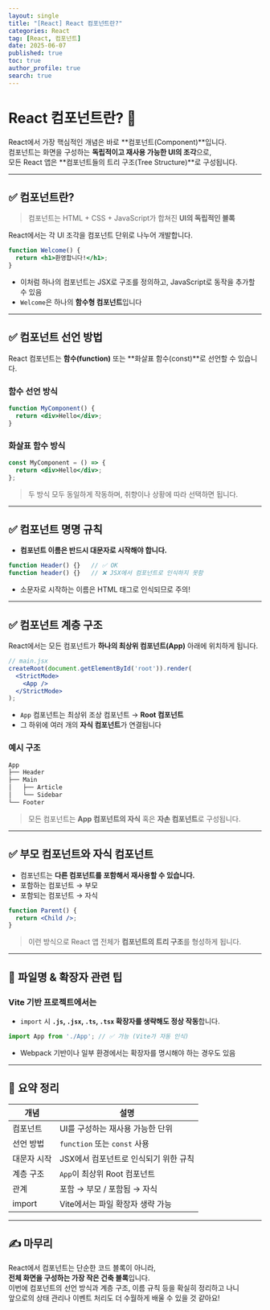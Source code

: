 ```yaml
---
layout: single
title: "[React] React 컴포넌트란?"
categories: React
tag: [React, 컴포넌트]
date: 2025-06-07
published: true
toc: true
author_profile: true
search: true
---
```


# React 컴포넌트란? 🧩

React에서 가장 핵심적인 개념은 바로 **컴포넌트(Component)**입니다.  
컴포넌트는 화면을 구성하는 **독립적이고 재사용 가능한 UI의 조각**으로,  
모든 React 앱은 **컴포넌트들의 트리 구조(Tree Structure)**로 구성됩니다.

---

## ✅ 컴포넌트란?

> 컴포넌트는 HTML + CSS + JavaScript가 합쳐진 **UI의 독립적인 블록**

React에서는 각 UI 조각을 컴포넌트 단위로 나누어 개발합니다.

```jsx
function Welcome() {
  return <h1>환영합니다!</h1>;
}
```

- 이처럼 하나의 컴포넌트는 JSX로 구조를 정의하고, JavaScript로 동작을 추가할 수 있음
- `Welcome`은 하나의 **함수형 컴포넌트**입니다

---

## ✅ 컴포넌트 선언 방법

React 컴포넌트는 **함수(function)** 또는 **화살표 함수(const)**로 선언할 수 있습니다.

### 함수 선언 방식

```jsx
function MyComponent() {
  return <div>Hello</div>;
}
```

### 화살표 함수 방식

```jsx
const MyComponent = () => {
  return <div>Hello</div>;
};
```

> 두 방식 모두 동일하게 작동하며, 취향이나 상황에 따라 선택하면 됩니다.

---

## ✅ 컴포넌트 명명 규칙

- **컴포넌트 이름은 반드시 대문자로 시작해야 합니다.**

```jsx
function Header() {}   // ✅ OK
function header() {}   // ❌ JSX에서 컴포넌트로 인식하지 못함
```

- 소문자로 시작하는 이름은 HTML 태그로 인식되므로 주의!

---

## ✅ 컴포넌트 계층 구조

React에서는 모든 컴포넌트가 **하나의 최상위 컴포넌트(App)** 아래에 위치하게 됩니다.

```jsx
// main.jsx
createRoot(document.getElementById('root')).render(
  <StrictMode>
    <App />
  </StrictMode>
);
```

- `App` 컴포넌트는 최상위 조상 컴포넌트 → **Root 컴포넌트**
- 그 하위에 여러 개의 **자식 컴포넌트**가 연결됩니다

### 예시 구조

```jsx
App
├── Header
├── Main
│   ├── Article
│   └── Sidebar
└── Footer
```

> 모든 컴포넌트는 **App 컴포넌트의 자식** 혹은 **자손 컴포넌트**로 구성됩니다.

---

## ✅ 부모 컴포넌트와 자식 컴포넌트

- 컴포넌트는 **다른 컴포넌트를 포함해서 재사용할 수 있습니다.**
- 포함하는 컴포넌트 → 부모
- 포함되는 컴포넌트 → 자식

```jsx
function Parent() {
  return <Child />;
}
```

> 이런 방식으로 React 앱 전체가 **컴포넌트의 트리 구조**를 형성하게 됩니다.

---

## 📝 파일명 & 확장자 관련 팁

### Vite 기반 프로젝트에서는

- `import` 시 **`.js`, `.jsx`, `.ts`, `.tsx` 확장자를 생략해도 정상 작동**합니다.

```jsx
import App from './App'; // ✅ 가능 (Vite가 자동 인식)
```

- Webpack 기반이나 일부 환경에서는 확장자를 명시해야 하는 경우도 있음

---

## 📌 요약 정리

| 개념 | 설명 |
|------|------|
| 컴포넌트 | UI를 구성하는 재사용 가능한 단위 |
| 선언 방법 | `function` 또는 `const` 사용 |
| 대문자 시작 | JSX에서 컴포넌트로 인식되기 위한 규칙 |
| 계층 구조 | `App`이 최상위 Root 컴포넌트 |
| 관계 | 포함 → 부모 / 포함됨 → 자식 |
| import | Vite에서는 파일 확장자 생략 가능 |

---

## ✍️ 마무리

React에서 컴포넌트는 단순한 코드 블록이 아니라,  
**전체 화면을 구성하는 가장 작은 건축 블록**입니다.  
이번에 컴포넌트의 선언 방식과 계층 구조, 이름 규칙 등을 확실히 정리하고 나니  
앞으로의 상태 관리나 이벤트 처리도 더 수월하게 배울 수 있을 것 같아요!
